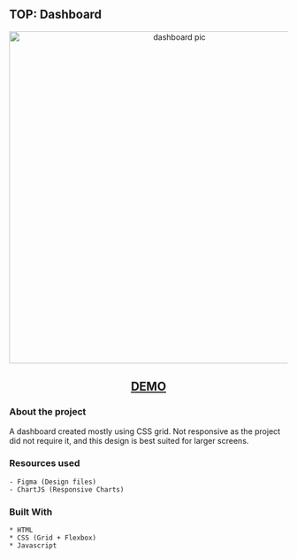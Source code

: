 ## TOP: Dashboard

<p align="center">
  <img src="https://github.com/onmee/sign-up-form/assets/48259011/8a5d3e7d-ae61-409d-8bef-f38471f1f14f" width="600" alt="dashboard pic">
</p>
<h2 align="center">
<a href="https://onmee.github.io/modern-dashboard/">DEMO</a>
</h2>

### About the project

A dashboard created mostly using CSS grid. Not responsive as the project did not require it, and 
this design is best suited for larger screens.

### Resources used

    - Figma (Design files)
    - ChartJS (Responsive Charts)

### Built With

    * HTML
    * CSS (Grid + Flexbox)
    * Javascript
